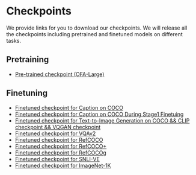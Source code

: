 # Checkpoints

We provide links for you to download our checkpoints. We will release all the checkpoints including pretrained and finetuned models on different tasks. 

## Pretraining
* <a href="https://ofa-beijing.oss-cn-beijing.aliyuncs.com/checkpoints/ofa_large.pt"> Pre-trained checkpoint (OFA-Large) </a>

## Finetuning

* <a href="https://ofa-beijing.oss-cn-beijing.aliyuncs.com/checkpoints/caption_large_best_clean.pt"> Finetuned checkpoint for Caption on COCO </a>
* <a href="https://ofa-beijing.oss-cn-beijing.aliyuncs.com/checkpoints/caption_stage1_best.pt"> Finetuned checkpoint for Caption on COCO During Stage1 Finetuing </a>
* <a href="https://ofa-beijing.oss-cn-beijing.aliyuncs.com/checkpoints/image_gen_large_best.zip"> Finetuned checkpoint for Text-to-Image Generation on COCO && CLIP checkpoint && VQGAN checkpoint </a>
* <a href="https://ofa-beijing.oss-cn-beijing.aliyuncs.com/checkpoints/vqa_large_best.pt"> Finetuned checkpoint for VQAv2 </a>
* <a href="https://ofa-beijing.oss-cn-beijing.aliyuncs.com/checkpoints/refcoco_large_best.pt"> Finetuned checkpoint for RefCOCO </a>
* <a href="https://ofa-beijing.oss-cn-beijing.aliyuncs.com/checkpoints/refcocoplus_large_best.pt"> Finetuned checkpoint for RefCOCO+ </a>
* <a href="https://ofa-beijing.oss-cn-beijing.aliyuncs.com/checkpoints/refcocog_large_best.pt"> Finetuned checkpoint for RefCOCOg </a>
* <a href="https://ofa-beijing.oss-cn-beijing.aliyuncs.com/checkpoints/snli_ve_large_best.pt"> Finetuned checkpoint for SNLI-VE </a>
* <a href="https://ofa-beijing.oss-cn-beijing.aliyuncs.com/checkpoints/imagenet_1k_large_best.pt"> Finetuned checkpoint for ImageNet-1K </a>
